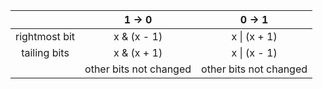 |               |    1 -> 0   |    0 -> 1    |
|:-------------:|:-----------:|:------------:|
| rightmost bit | x & (x - 1) | x \| (x + 1) |
| tailing bits  | x & (x + 1) | x \| (x - 1) |
|               | other bits not changed | other bits not changed |
